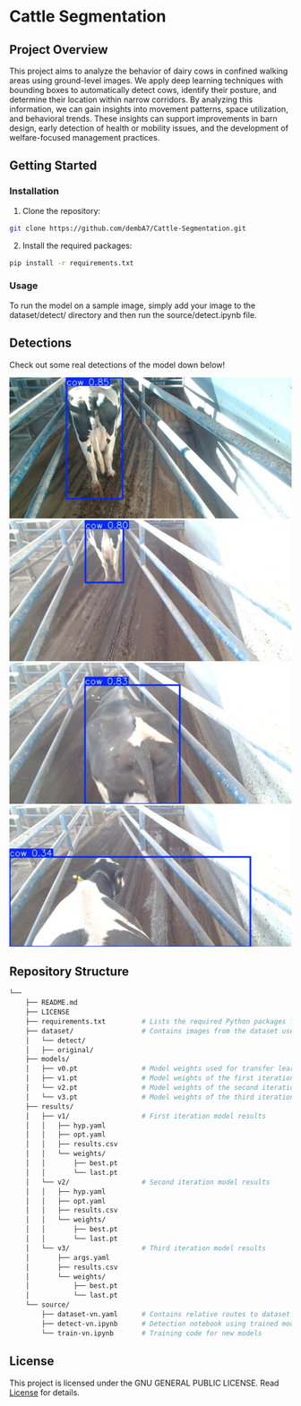 # Cattle Segmentation

## Project Overview

This project aims to analyze the behavior of dairy cows in confined walking areas using ground-level images. We apply deep learning techniques with bounding boxes to automatically detect cows, identify their posture, and determine their location within narrow corridors. By analyzing this information, we can gain insights into movement patterns, space utilization, and behavioral trends. These insights can support improvements in barn design, early detection of health or mobility issues, and the development of welfare-focused management practices.

## Getting Started

### Installation

1. Clone the repository:
```bash
git clone https://github.com/dembA7/Cattle-Segmentation.git
```

2. Install the required packages:
```bash
pip install -r requirements.txt
```

### Usage

To run the model on a sample image, simply add your image to the dataset/detect/ directory and then run the source/detect.ipynb file.

## Detections

Check out some real detections of the model down below!

![image_1](./results/v2/detected/image0.jpg)
![image_1](./results/v2/detected/image1.jpg)
![image_1](./results/v2/detected/image2.jpg)
![image_1](./results/v2/detected/image3.jpg)

## Repository Structure

```bash
└──
    ├── README.md
    ├── LICENSE
    ├── requirements.txt         # Lists the required Python packages for the project
    ├── dataset/                 # Contains images from the dataset used to train the models
    │   └── detect/
    │   ├── original/
    ├── models/                  
    │   ├── v0.pt                # Model weights used for transfer learning
    │   ├── v1.pt                # Model weights of the first iteration model (YOLOv5)
    │   └── v2.pt                # Model weights of the second iteration model (YOLOv5 + Transfer Learning)
    │   └── v3.pt                # Model weights of the third iteration model (YOLOv11 + Extended Dataset)
    ├── results/
    │   ├── v1/                  # First iteration model results
    │   │   ├── hyp.yaml
    │   │   ├── opt.yaml
    │   │   ├── results.csv
    │   │   └── weights/
    │   │       ├── best.pt
    │   │       └── last.pt
    │   └── v2/                  # Second iteration model results
    │   │   ├── hyp.yaml
    │   │   ├── opt.yaml
    │   │   ├── results.csv
    │   │   └── weights/
    │   │       ├── best.pt
    │   │       └── last.pt
    │   └── v3/                  # Third iteration model results
    │       ├── args.yaml
    │       ├── results.csv
    │       └── weights/
    │           ├── best.pt
    │           └── last.pt
    └── source/
        ├── dataset-vn.yaml      # Contains relative routes to dataset directories based on the architecture
        ├── detect-vn.ipynb      # Detection notebook using trained models
        └── train-vn.ipynb       # Training code for new models
```

## License 

This project is licensed under the GNU GENERAL PUBLIC LICENSE. Read [License](./LICENSE) for details.